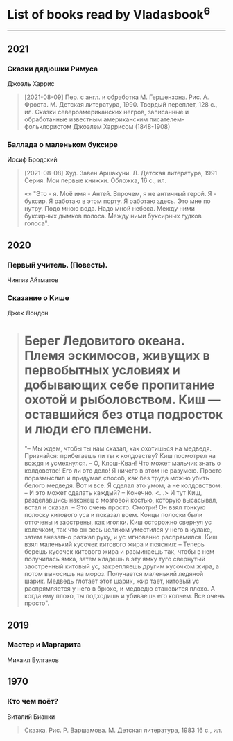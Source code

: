 # List of books read by Vladasbook<sup>6</sup>
---

## 2021

### Сказки дядюшки Римуса
Джоэль Харрис
> [2021-08-09] Пер. с англ. и обработка М. Гершензона.
> Рис. А. Фроста.
> М. Детская литература, 1990.
> Твердый переплет, 128 с., ил.
> Сказки североамериканских негров, записанные и обработанные известным американским писателем-фольклористом Джоэлем Харрисом (1848-1908)


### Баллада о маленьком буксире
Иосиф Бродский
> [2021-08-08] Худ. Завен Аршакуни.
> Л. Детская литература, 1991
> Серия: Мои первые книжки.
> Обложка, 16 с., ил.
> 
> «»
> "Это - я.
> Моё имя - Антей.
> Впрочем,
> я не античный герой.
> Я - буксир.
> Я работаю в этом порту.
> Я работаю здесь.
> Это мне по нутру.
> Подо мною вода.
> Надо мной небеса.
> Между ними
> буксирных дымков полоса.
> Между ними
> буксирных гудков голоса".



## 2020

### Первый учитель. (Повесть).
Чингиз Айтматов


### Сказание о Кише
Джек Лондон
> Берег Ледовитого океана. Племя эскимосов, живущих в первобытных условиях и добывающих себе пропитание охотой и рыболовством. Киш — оставшийся без отца подросток и люди его племени. 
> ======================================================
> "– Мы ждем, чтобы ты нам сказал, как охотишься на медведя. Признайся: прибегаешь ли ты к колдовству?
> Киш посмотрел на вождя и усмехнулся.
> – О, Клош-Кван! Что может мальчик знать о колдовстве! Его ли это дело! Я ничего в этом не разумею. Просто поразмыслил и придумал способ, как без труда можно убить белого медведя. Вот и все. Я сделал это умом, а не колдовством.
> – И это может сделать каждый?
> – Конечно.
> <…>
> И тут Киш, разделавшись наконец с мозговой костью, которую высасывал, встал и сказал:
> – Это очень просто. Смотри!
> Он взял тонкую полоску китового уса и показал всем. Концы полоски были отточены и заострены, как иголки. Киш осторожно свернул ус колечком, так что он весь целиком уместился у него в кулаке, затем внезапно разжал руку, и ус мгновенно распрямился.
> Киш взял маленький кусочек китового жира и пояснил:
> – Теперь берешь кусочек китового жира и разминаешь так, чтобы в нем получилась ямка, затем кладешь в эту ямку туго свернутый заостренный китовый ус, закрепляешь другим кусочком жира, а потом выносишь на мороз. Получается маленький ледяной шарик. Медведь глотает этот шарик, жир тает, китовый ус распрямляется у него в брюхе, и медведю становится плохо. А когда ему плохо, ты подходишь и убиваешь его копьем.
> Все очень просто".



## 2019

### Мастер и Маргарита
Михаил Булгаков



## 1970

### Кто чем поёт?
Виталий Бианки
> Сказка.
> Рис. Р. Варшамова.
> М. Детская литература, 1983
> 16 с., ил.



